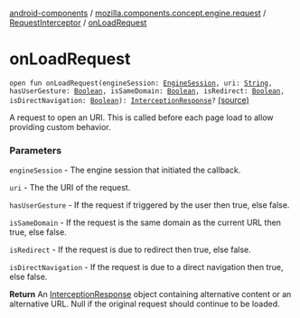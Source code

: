 [android-components](../../index.md) / [mozilla.components.concept.engine.request](../index.md) / [RequestInterceptor](index.md) / [onLoadRequest](./on-load-request.md)

# onLoadRequest

`open fun onLoadRequest(engineSession: `[`EngineSession`](../../mozilla.components.concept.engine/-engine-session/index.md)`, uri: `[`String`](https://kotlinlang.org/api/latest/jvm/stdlib/kotlin/-string/index.html)`, hasUserGesture: `[`Boolean`](https://kotlinlang.org/api/latest/jvm/stdlib/kotlin/-boolean/index.html)`, isSameDomain: `[`Boolean`](https://kotlinlang.org/api/latest/jvm/stdlib/kotlin/-boolean/index.html)`, isRedirect: `[`Boolean`](https://kotlinlang.org/api/latest/jvm/stdlib/kotlin/-boolean/index.html)`, isDirectNavigation: `[`Boolean`](https://kotlinlang.org/api/latest/jvm/stdlib/kotlin/-boolean/index.html)`): `[`InterceptionResponse`](-interception-response/index.md)`?` [(source)](https://github.com/mozilla-mobile/android-components/blob/master/components/concept/engine/src/main/java/mozilla/components/concept/engine/request/RequestInterceptor.kt#L66)

A request to open an URI. This is called before each page load to allow
providing custom behavior.

### Parameters

`engineSession` - The engine session that initiated the callback.

`uri` - The the URI of the request.

`hasUserGesture` - If the request if triggered by the user then true, else false.

`isSameDomain` - If the request is the same domain as the current URL then true, else false.

`isRedirect` - If the request is due to redirect then true, else false.

`isDirectNavigation` - If the request is due to a direct navigation then true, else false.

**Return**
An [InterceptionResponse](-interception-response/index.md) object containing alternative content
or an alternative URL. Null if the original request should continue to
be loaded.

